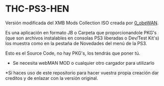 # THC-PS3-HEN

Versión modificada del XMB Mods Collection ISO creada por [0_obeWAN](https://www.psx-place.com/members/0_obewan.16840/).

Es una aplicación en formato JB o Carpeta que proporcionandole PKG's (que son archivos instalables en consolas PS3 liberadas o Dev/Test Kit's)
los muestra como en la pestaña de Novedades del menú de la PS3.

Esto es el Source Code, no hay PKG's, los tendrás que poner tú.


- Se necesita webMAN MOD o cualquier otro cargador para utilizarlo

*Si haces uso de este repositorio para hacer vuestra propia creación dar creditos y de enlazar con la versión original.
